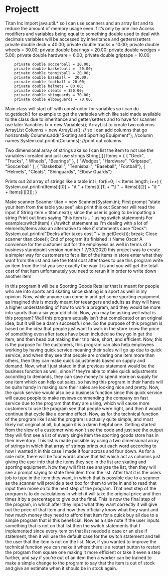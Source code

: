 # Projectt
Titan Inc
Import java.util.* so i can use scanners and an array list and to reduce the amount of memory usage even if it’s only by one line
Access modifiers and variables being equal to something double used to deal with decimals variables will be accessed by inheritance and getters/setters
private double deck =  40.00;
		private double trucks =  10.00;
        private double wheels = 30.00;
		private double bearings = 20.00;
		private double wedges =  5.00;
		private double hardware = 6.00;
		private double griptape = 10.00;
		
		private double soccerball = 20.00;
		private double basketball =  20.00;
		private double tennisball = 20.00;
		private double baseball =  20.00;
		private double football = 20.00;
		private double helmets = 80.00;
		private double cleats = 120.00;
		private double shinguards = 70.00;
		private double elbowguards = 70.00;


Main class will start off with constructor for variables so i can do tx.getdeck() for example to get the variables which like said made available to the class due to inheritance and getter/setters and to have for scanner use later
Variables tx = new Variables();
ArrayList to create two columns 
ArrayList<String> Columns = new ArrayList<String>(); // so I can add columns that go horizontally
		  Columns.add("Skating and Sporting Equipment"); //column names
          System.out.println(Columns); //print out columns
		

Two dimensional array of strings aka so I can list the item to not use the variables i created and just use strings
String[][] Items = {
				{ "Deck",  "Trucks",   " Wheels",  "Bearings" },
				{ "Wedges", "Hardware", "Griptape", "Soccerball" },
				{ "Basketball", "Tennisball", "Baseball", "Football"},
				{ "Helmets",    "Cleats",      "Shinguards", "Elbow Guards"}

Prints out 2d array of strings like a table
int i;
		   for(i=0; i < Items.length; i++) {
			   System.out.println(Items[i][0] + "\t " + Items[i][1] + "\t " + Items[i][2] + "\t " + Items[i][3]);
		   }

Make scanner 
 Scanner titan = new Scanner(System.in);
First prompt “state your item from the table you see” aka print this out
Scanner will read the input if String item = titan.next(); since the user is going to be inputting a string 
Print out lines saying “this item is …” using switch statements
For example:switch(item) { //switch statement as I'm dealing with a lot of elements/items also an alternative to else if statements
		       case "Deck":
		    	   System.out.println("Decks after taxes cost " + tx.getDeck());
		    	   break;
Close scanner titan.close();
End of program it’s finished :)
Name Oscar
A convience for the customer but for the employess as well in terms of a business standpoint version number 1 7/30/2020 this project was to create a simpler way for customers to fet a list of the items in store enter what they want from the list and see the total cost after taxes 
to use this program write an item from the list you see exactly the way it is and you will get the total cost of that item unfortanutely you need to rerun it in order to write down another item 


























In this program it will be a Sporting Goods Retailer that is meant for people who are into sports and skating since skating is a sport as well in my opinion. Now, while anyone can come in and get some sporting equipment as imagined this is mostly meant for teeangers and adults as they will have a higher understanding of how to work a program, and they would be more into sports than a six year old child. Now, you may be asking well what is this program? Well this program actually isn’t that complicated or an original idea, but it will be a damn successful one. So the purpose of this program is based on the idea that people just want to walk in the store know the price of something even after taxes have been included so they go in get the item, and then  head out making their trip nice, short, and efficient. Now, this is the purpose for the customers, this program can also help employees working by having quick service meaning their sales will go up due to quick service, and when they see that people are ordering one item more than others, then they can make quick adjustments based on supply and demand. Now, what I just stated in that previous statement would be the business function as well, since if they’re able to make quick adjustments according to demands, they can save money to spend more on supply for one item which can help out sales, so having this program in their hands will be quite handy in making sure their sales are looking nice and pretty. Now, the quick service would also be a business function since this quick service will cause people to make reviews commending the company on fast service due to the program that they are using, which will cause more customers to use the program see that people were right, and then it would continue that cycle like a domino effect. Now, as for the technical function of the program like I said the program is actually quite simple, and most likely not original at all, but again it is a damn helpful one. Getting started from the view of a customer who won’t see the code and just see the output they will first see a list of every single item the sporting goods store has in their inventory. This list is made possible by using a two dimensional array of strings in which that array of strings prints out each word according to how I wanted it in this case I made it four across and four down. As for a side note, there will be four words above that list which act as columns just giving the user info that the items they see in the list are skating and sporting equipment. Now they will first see analyze the list, then they will see a prompt saying to state their item from the list. After that it is the users job to type in the item they want, in which that is possible due to a scanner as the scanner will provide a text box for them to write in and to read that input then move on to the next step of the program. That next step of the program is to do calculations in which it will take the original price and then times it by a percentage to give out the final. This is now the final step of the program, in which after they input what they want correctly it will give out the price of that item and now they officially know what they want and how much money they need to afford that item for a quick buy all due to a simple program that is this beneficial. Now as a side note if the user inputs something that is not on that list then the switch statements that I implemented since every item on that list needed a case or an else if statement, then it will use the default case for the switch statement and tell the user that the item is not on the list. Now, if you wanted to improve the technical function you can make it where there is a restart button to restart the program from square one making it more efficient or take it even a step further, and say if you’re out of an item then a worker can be trained to make a simple change to the program to say that the item is out of stock and give an estimate when it should be in stock again.
